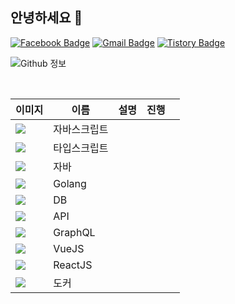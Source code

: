 ## 안녕하세요 👋 

[![Facebook Badge](https://img.shields.io/badge/-Facebook-1877f2?style=flat-square&logo=facebook&logoColor=white&link=https://www.facebook.com/profile.php?id=100010322945153)](https://www.facebook.com/ChoiJinwoo03/)
[![Gmail Badge](https://img.shields.io/badge/-Gmail-c14438?style=flat-square&logo=Gmail&logoColor=white&link=mailto:chlwlsdn0828@gmail.com)](mailto:chlwlsdn0828@gmail.com) 
[![Tistory Badge](https://img.shields.io/badge/-Tistory-orange?style=flat-square&link=https://wlswoo.tistory.com/)](https://wlswoo.tistory.com/)

![Github 정보](https://github-readme-stats.vercel.app/api?username=Choi-Jinwoo&count_private=true&show_icons=true)

<br />


|이미지|이름|설명|진행|   |
|---|---|---|---|---|
|![](https://img.icons8.com/color/24/000000/javascript.png)|자바스크립트|   |   |
|![](https://img.icons8.com/color/24/000000/typescript.png)|타입스크립트|   |   |
|![](https://img.icons8.com/color/24/000000/java-coffee-cup-logo.png)|자바|   |   |
|![](https://img.icons8.com/color/24/000000/golang.png)|Golang|   |   |
|![](https://img.icons8.com/color/24/000000/add-database.png)|DB|   |   |
|![](https://img.icons8.com/color/24/000000/api.png)|API|   |   |
|![](https://img.icons8.com/color/24/000000/graphql.png)|GraphQL|   |   |
|![](https://img.icons8.com/color/24/000000/vue-js.png)|VueJS|   |   |
|![](https://img.icons8.com/color/24/000000/react-native.png)|ReactJS|   |   |
|![](https://img.icons8.com/color/24/000000/docker.png)|도커|   |   |
